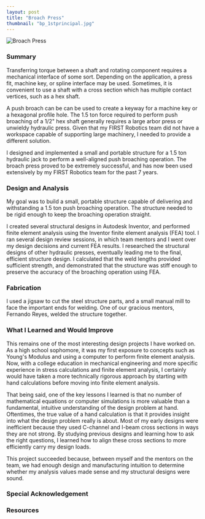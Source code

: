 ```yaml
---
layout: post
title: "Broach Press"
thumbnail: "bp_1stprincipal.jpg"
---
```

![Broach Press]({{site.url}}/assets/projects/bp_1stprincipal.jpg)
<!--more-->
<h3>Summary</h3>
Transferring torque between a shaft and rotating component requires a mechanical interface of some sort. Depending on the application, a press fit, machine key, or spline interface may be used. Sometimes, it is convenient to use a shaft with a cross section which has multiple contact vertices, such as a hex shaft.

A push broach can be can be used to create a keyway for a machine key or a hexagonal profile hole. The 1.5 ton force required to perform push broaching of a 1/2" hex shaft generally requires a large arbor press or unwieldy hydraulic press. Given that my FIRST Robotics team did not have a workspace capable of supporting large machinery, I needed to provide a different solution.

I designed and implemented a small and portable structure for a 1.5 ton hydraulic jack to perform a well-aligned push broaching operation. The broach press proved to be extremely successful, and has now been used extensively by my FIRST Robotics team for the past 7 years.

<h3>Design and Analysis</h3>
My goal was to build a small, portable structure capable of delivering and withstanding a 1.5 ton push broaching operation. The structure needed to be rigid enough to keep the broaching operation straight.

I created several structural designs in Autodesk Inventor, and performed finite element analysis using the Inventor finite element analysis (FEA) tool. I ran several design review sessions, in which team mentors and I went over my design decisions and current FEA results. I researched the structural designs of other hydraulic presses, eventually leading me to the final, efficient structure design. I calculated that the weld lengths provided sufficient strength, and demonstrated that the structure was stiff enough to preserve the accuracy of the broaching operation using FEA.

<h3>Fabrication</h3>
I used a jigsaw to cut the steel structure parts, and a small manual mill to face the important ends for welding. One of our gracious mentors, Fernando Reyes, welded the structure together.

<h3>What I Learned and Would Improve</h3>
This remains one of the most interesting design projects I have worked on. As a high school sophomore, it was my first exposure to concepts such as Young's Modulus and using a computer to perform finite element analysis. Now, with a college education in mechanical engineering and more specific experience in stress calculations and finite element analysis, I certainly would have taken a more technically rigorous approach by starting with hand calculations before moving into finite element analysis.

That being said, one of the key lessons I learned is that no number of mathematical equations or computer simulations is more valuable than a fundamental, intuitive understanding of the design problem at hand. Oftentimes, the true value of a hand calculation is that it provides insight into what the design problem really is about. Most of my early designs were inefficient because they used C-channel and I-beam cross sections in ways they are not strong. By studying previous designs and learning how to ask the right questions, I learned how to align these cross sections to more efficiently carry my design loads.

This project succeeded because, between myself and the mentors on the team, we had enough design and manufacturing intuition to determine whether my analysis values made sense and my structural designs were sound.

<h3>Special Acknowledgement</h3>


<h3>Resources</h3>
